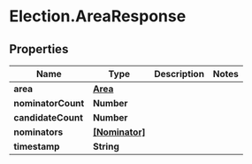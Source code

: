 # Election.AreaResponse

## Properties
Name | Type | Description | Notes
------------ | ------------- | ------------- | -------------
**area** | [**Area**](Area.md) |  | 
**nominatorCount** | **Number** |  | 
**candidateCount** | **Number** |  | 
**nominators** | [**[Nominator]**](Nominator.md) |  | 
**timestamp** | **String** |  | 


